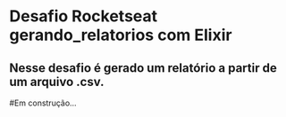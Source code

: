 # Desafio Rocketseat gerando_relatorios com Elixir

## Nesse desafio é gerado um relatório a partir de um arquivo .csv.

#Em construção...
